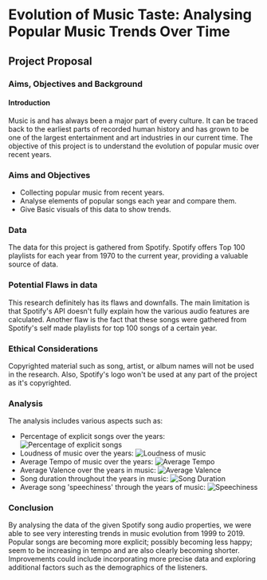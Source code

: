 # Evolution of Music Taste: Analysing Popular Music Trends Over Time

## Project Proposal

### Aims, Objectives and Background

#### Introduction
Music is and has always been a major part of every culture. It can be traced back to the earliest parts of recorded human history and has grown to be one of the largest entertainment and art industries in our current time. The objective of this project is to understand the evolution of popular music over recent years. 

### Aims and Objectives

- Collecting popular music from recent years.
- Analyse elements of popular songs each year and compare them.
- Give Basic visuals of this data to show trends.

### Data

The data for this project is gathered from Spotify. Spotify offers Top 100 playlists for each year from 1970 to the current year, providing a valuable source of data.

### Potential Flaws in data

This research definitely has its flaws and downfalls. The main limitation is that Spotify's API doesn't fully explain how the various audio features are calculated. Another flaw is the fact that these songs were gathered from Spotify's self made playlists for top 100 songs of a certain year. 

### Ethical Considerations

Copyrighted material such as song, artist, or album names will not be used in the research. Also, Spotify's logo won't be used at any part of the project as it's copyrighted.

### Analysis

The analysis includes various aspects such as:

- Percentage of explicit songs over the years: 
    ![Percentage of explicit songs](images/explicit_songs.png)
- Loudness of music over the years: 
    ![Loudness of music](images/loudness.png)
- Average Tempo of music over the years: 
    ![Average Tempo](images/tempo.png)
- Average Valence over the years in music: 
    ![Average Valence](images/valence.png)
- Song duration throughout the years in music: 
    ![Song Duration](images/duration.png)
- Average song 'speechiness' through the years of music:
    ![Speechiness](images/speechiness.png)

### Conclusion

By analysing the data of the given Spotify song audio properties, we were able to see very interesting trends in music evolution from 1999 to 2019. Popular songs are becoming more explicit; possibly becoming less happy; seem to be increasing in tempo and are also clearly becoming shorter. Improvements could include incorporating more precise data and exploring additional factors such as the demographics of the listeners.

